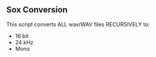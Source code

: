 ## Sox Conversion

This script converts ALL wav/WAV files RECURSIVELY to:
- 16 bit
- 24 kHz
- Mono

